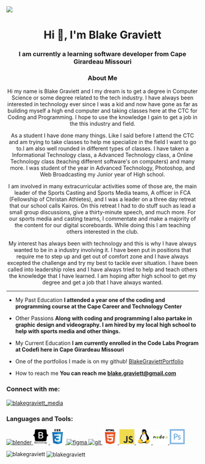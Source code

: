 <img src="![Coding Banner](https://github.com/blakegraviett/blakegraviett/assets/113914448/e7c25549-6296-4229-aa08-30288fb2e797)" />

<h1 align="center">Hi 👋, I'm Blake Graviett</h1>
<h3 align="center">I am currently a learning software developer from Cape Girardeau Missouri</h3>

<h3 align="center">About Me</h3>
<p align="center">	Hi my name is Blake Graviett and I my dream is to get a degree in Computer Science or some degree related to the tech industry. I have always been interested in technology ever since I was a kid and now have gone as far as building myself a high end computer and taking classes here at the CTC for Coding and Programming. I hope to use the knowledge I gain to get a job in the this industry and field.</p>
	<p align="center">	As a student I have done many things. Like I said before I attend the CTC and am trying to take classes to help me specialize in the field I want to go to.I am also well rounded in different types of classes. I have taken a Informational Technology class, a Advanced Technology class, a Online Technology class (teaching different software's on computers) and many more. I was student of the year in Advanced Technology, Photoshop, and Web Broadcasting my Junior year of High school.</p>
<p align="center">	I am involved in many extracurricular activities some of those are, the main leader of the Sports Casting and Sports Media teams, A officer in FCA (Fellowship of Christan Athletes), and I was a leader on a three day retreat that our school calls Kairos. On this retreat I had to do stuff such as lead a small group discussions, give a thirty-minute speech, and much more. For our sports media and casting teams, I commentate and make a majority of the content for our digital scoreboards. While doing this I am teaching others interested in the club.</p>
	<p align="center">	My interest has always been with technology and this is why I have always wanted to be in a industry involving it. I have been put in positions that require me to step up and get out of comfort zone and I have always excepted the challenge and try my best to tackle ever situation. I have been called into leadership roles and I have always tried to help and teach others the knowledge that I have learned. I am hoping after high school to get my degree and get a job that I have always wanted. </p>
	<hr>

- My Past Education **I attended a year one of the coding and programming course at the Cape Career and Technology Center**

- Other Passions **Along with coding and programming I also partake in graphic design and videography. I am hired by my local high school to help with sports media and other things.**

- My Current Education **I am currently enrolled in the Code Labs Program at Codefi here in Cape Girardeau Missouri**

- One of the portfolios I made is on my github! [BlakeGraviettPortfolio](https://blakegraviett.github.io/blakegraviettportfolio/)

- How to reach me **You can reach me blake.graviett@gmail.com**

<h3 align="left">Connect with me:</h3>
<p align="left">
<a href="https://instagram.com/blakegraviett_media" target="blank"><img align="center" src="https://raw.githubusercontent.com/rahuldkjain/github-profile-readme-generator/master/src/images/icons/Social/instagram.svg" alt="blakegraviett_media" height="30" width="40" /></a>
</p>

<h3 align="left">Languages and Tools:</h3>
<p align="left"> <a href="https://www.blender.org/" target="_blank" rel="noreferrer"> <img src="https://download.blender.org/branding/community/blender_community_badge_white.svg" alt="blender" width="40" height="40"/> </a> <a href="https://getbootstrap.com" target="_blank" rel="noreferrer"> <img src="https://raw.githubusercontent.com/devicons/devicon/master/icons/bootstrap/bootstrap-plain-wordmark.svg" alt="bootstrap" width="40" height="40"/> </a> <a href="https://www.w3schools.com/css/" target="_blank" rel="noreferrer"> <img src="https://raw.githubusercontent.com/devicons/devicon/master/icons/css3/css3-original-wordmark.svg" alt="css3" width="40" height="40"/> </a> <a href="https://www.figma.com/" target="_blank" rel="noreferrer"> <img src="https://www.vectorlogo.zone/logos/figma/figma-icon.svg" alt="figma" width="40" height="40"/> </a> <a href="https://git-scm.com/" target="_blank" rel="noreferrer"> <img src="https://www.vectorlogo.zone/logos/git-scm/git-scm-icon.svg" alt="git" width="40" height="40"/> </a> <a href="https://www.w3.org/html/" target="_blank" rel="noreferrer"> <img src="https://raw.githubusercontent.com/devicons/devicon/master/icons/html5/html5-original-wordmark.svg" alt="html5" width="40" height="40"/> </a> <a href="https://developer.mozilla.org/en-US/docs/Web/JavaScript" target="_blank" rel="noreferrer"> <img src="https://raw.githubusercontent.com/devicons/devicon/master/icons/javascript/javascript-original.svg" alt="javascript" width="40" height="40"/> </a> <a href="https://www.linux.org/" target="_blank" rel="noreferrer"> <img src="https://raw.githubusercontent.com/devicons/devicon/master/icons/linux/linux-original.svg" alt="linux" width="40" height="40"/> </a> <a href="https://nodejs.org" target="_blank" rel="noreferrer"> <img src="https://raw.githubusercontent.com/devicons/devicon/master/icons/nodejs/nodejs-original-wordmark.svg" alt="nodejs" width="40" height="40"/> </a> <a href="https://www.photoshop.com/en" target="_blank" rel="noreferrer"> <img src="https://raw.githubusercontent.com/devicons/devicon/master/icons/photoshop/photoshop-line.svg" alt="photoshop" width="40" height="40"/> </a> </p>

<p><img align="left" src="https://github-readme-stats.vercel.app/api/top-langs?username=blakegraviett&show_icons=true&locale=en&layout=compact" alt="blakegraviett" /></p>

<p>&nbsp;<img align="center" src="https://github-readme-stats.vercel.app/api?username=blakegraviett&show_icons=true&locale=en" alt="blakegraviett" /></p>
